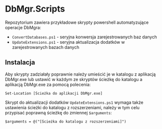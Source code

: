 # DbMgr.Scripts
Repozytorium zawiera przykładowe skrypty powershell automatyzujące operacje DbMgra:
- `ConvertDatabases.ps1` - seryjna konwersja zarejestrowanych baz danych
- `UpdateExtensions.ps1` - seryjna aktualizacja dodatków w zarejestrowanych bazach danych

## Instalacja
Aby skrypty zadziałały poprawnie należy umieścić je w katalogu z aplikacją DbMgr.exe lub ustawić w każdym ze skryptów ścieżkę do katalogu a aplikacją DbMgr.exe za pomocą polecenia:
```
Set-Location [Ścieżka do aplikacji DbMgr.exe]
```

Skrypt do aktualizacji dodatków `UpdateExtensions.ps1` wymaga także ustawienia ścieżki do katalogu z rozszerzeniami, należy w tym celu przypisać poprawną ścieżkę do zmiennej `$arguments`:
```
$arguments = @("[Ścieżka do katalogu z rozszerzeniami]")
```
